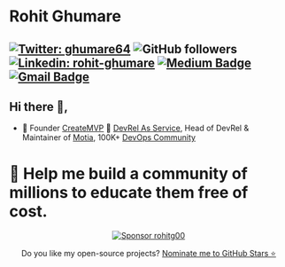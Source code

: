 # Rohit Ghumare
[![Twitter: ghumare64](https://img.shields.io/twitter/follow/ghumare64?style=social)](https://twitter.com/ghumare64)
![GitHub followers](https://img.shields.io/github/followers/rohitg00?label=Follow&style=social)
[![Linkedin: rohit-ghumare](https://img.shields.io/badge/-rohitghumare-blue?style=flat-square&logo=Linkedin&logoColor=white&link=https://www.linkedin.com/in/rohit-ghumare/)](https://www.linkedin.com/in/rohit-ghumare/) 
[![Medium Badge](https://img.shields.io/badge/-@ghumare64-03a57a?style=social&labelColor=black&logo=Medium&link=https://medium.com/@ghumare64/)](https://medium.com/@ghumare64/)
[![Gmail Badge](https://img.shields.io/badge/-GMail-c14438?style=social&logo=Gmail&logoColor=red&link=mailto:ghumare64@gmail.com)](mailto:ghumare64@gmail.com)
---
## Hi there 👋,
- 🤠 Founder [CreateMVP](https://createmvps.app) 🥑 [DevRel As Service](https://devrelasservice.com), Head of DevRel & Maintainer of [Motia](https://github.com/motiadev/motia), 100K+ [DevOps Community](https://devopscommunity.in)

# 🤝 Help me build a community of millions to educate them free of cost.

<p align="center">
  <a href="https://github.com/sponsors/rohitg00">
    <img src="https://img.shields.io/badge/Sponsor-%E2%9D%A4-ff69b4?logo=github&style=for-the-badge" alt="Sponsor rohitg00" />
  </a>
</p>

<p align='center'>
  Do you like my open-source projects? <a href='https://stars.github.com/nominate/'>Nominate me to GitHub Stars ⭐</a>
</p>

<!--
**rohitg00** is a ✨ _special_ ✨ repository because its `README.md` (this file) appears on your GitHub profile.



-->
